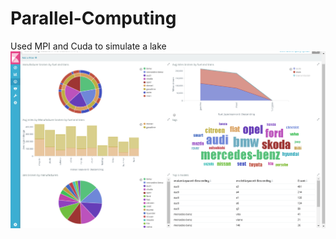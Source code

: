 # Parallel-Computing
Used MPI and Cuda to simulate a lake 
![alt text](https://github.com/gitPratikSingh/ELK/blob/master/Kibana_Dashboard.png)
